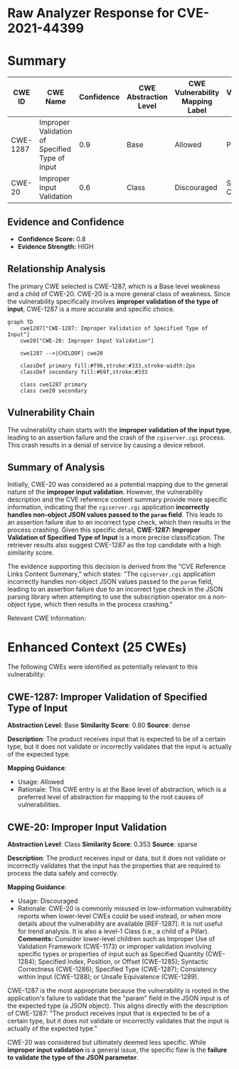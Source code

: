 # Raw Analyzer Response for CVE-2021-44399

# Summary
| CWE ID | CWE Name | Confidence | CWE Abstraction Level | CWE Vulnerability Mapping Label | CWE-Vulnerability Mapping Notes |
|---|---|---|---|---|---|
| CWE-1287 | Improper Validation of Specified Type of Input | 0.9 | Base | Allowed | Primary CWE |
| CWE-20 | Improper Input Validation | 0.6 | Class | Discouraged | Secondary CWE |

## Evidence and Confidence

*   **Confidence Score:** 0.8
*   **Evidence Strength:** HIGH

## Relationship Analysis
The primary CWE selected is CWE-1287, which is a Base level weakness and a child of CWE-20. CWE-20 is a more general class of weakness. Since the vulnerability specifically involves **improper validation of the type of input**, CWE-1287 is a more accurate and specific choice.

```mermaid
graph TD
    cwe1287["CWE-1287: Improper Validation of Specified Type of Input"]
    cwe20["CWE-20: Improper Input Validation"]
    
    cwe1287 -->|CHILDOF| cwe20
    
    classDef primary fill:#f96,stroke:#333,stroke-width:2px
    classDef secondary fill:#69f,stroke:#333
    
    class cwe1287 primary
    class cwe20 secondary
```

## Vulnerability Chain
The vulnerability chain starts with the **improper validation of the input type**, leading to an assertion failure and the crash of the `cgiserver.cgi` process. This crash results in a denial of service by causing a device reboot.

## Summary of Analysis
Initially, CWE-20 was considered as a potential mapping due to the general nature of the **improper input validation**. However, the vulnerability description and the CVE reference content summary provide more specific information, indicating that the `cgiserver.cgi` application **incorrectly handles non-object JSON values passed to the `param` field**. This leads to an assertion failure due to an incorrect type check, which then results in the process crashing. Given this specific detail, **CWE-1287: Improper Validation of Specified Type of Input** is a more precise classification. The retriever results also suggest CWE-1287 as the top candidate with a high similarity score.

The evidence supporting this decision is derived from the "CVE Reference Links Content Summary," which states: "The `cgiserver.cgi` application incorrectly handles non-object JSON values passed to the `param` field, leading to an assertion failure due to an incorrect type check in the JSON parsing library when attempting to use the subscription operator on a non-object type, which then results in the process crashing."

Relevant CWE Information:

# Enhanced Context (25 CWEs)
The following CWEs were identified as potentially relevant to this vulnerability:

## CWE-1287: Improper Validation of Specified Type of Input
**Abstraction Level**: Base
**Similarity Score**: 0.80
**Source**: dense

**Description**:
The product receives input that is expected to be of a certain type, but it does not validate or incorrectly validates that the input is actually of the expected type.

**Mapping Guidance**:
- Usage: Allowed
- Rationale: This CWE entry is at the Base level of abstraction, which is a preferred level of abstraction for mapping to the root causes of vulnerabilities.
## CWE-20: Improper Input Validation
**Abstraction Level**: Class
**Similarity Score**: 0.353
**Source**: sparse

**Description**:
The product receives input or data, but it does
        not validate or incorrectly validates that the input has the
        properties that are required to process the data safely and
        correctly.

**Mapping Guidance**:
- Usage: Discouraged
- Rationale: CWE-20 is commonly misused in low-information vulnerability reports when lower-level CWEs could be used instead, or when more details about the vulnerability are available [REF-1287]. It is not useful for trend analysis. It is also a level-1 Class (i.e., a child of a Pillar).
**Comments:** Consider lower-level children such as Improper Use of Validation Framework (CWE-1173) or improper validation involving specific types or properties of input such as Specified Quantity (CWE-1284); Specified Index, Position, or Offset (CWE-1285); Syntactic Correctness (CWE-1286); Specified Type (CWE-1287); Consistency within Input (CWE-1288); or Unsafe Equivalence (CWE-1289).

CWE-1287 is the most appropriate because the vulnerability is rooted in the application's failure to validate that the "param" field in the JSON input is of the expected type (a JSON object). This aligns directly with the description of CWE-1287: "The product receives input that is expected to be of a certain type, but it does not validate or incorrectly validates that the input is actually of the expected type."

CWE-20 was considered but ultimately deemed less specific. While **improper input validation** is a general issue, the specific flaw is the **failure to validate the type of the JSON parameter**.